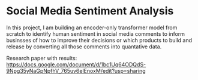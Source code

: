 # Social Media Sentiment Analysis

In this project, I am building an encoder-only transformer model from scratch to identify human sentiment in social media comments to inform businsses of how to improve their decisions or which products to build and release by converting all those comments into quantative data.

Research paper with results:
https://docs.google.com/document/d/1bc1Uq64ODQdS-9Npg35yNaGpNpfhV_765uv6elEnoxM/edit?usp=sharing 
